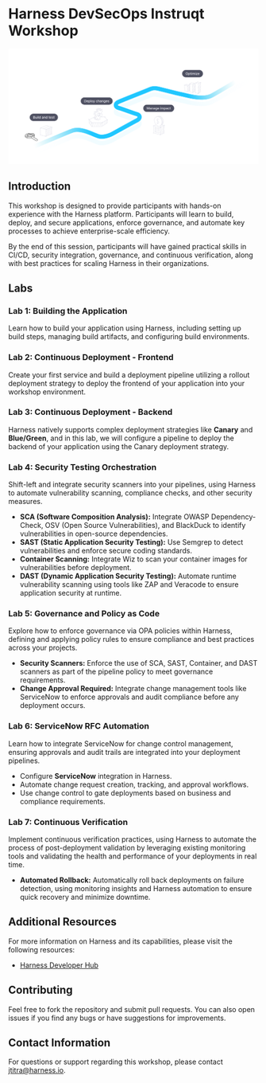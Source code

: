# Harness DevSecOps Instruqt Workshop

![](https://raw.githubusercontent.com/harness-community/field-workshops/main/se-workshop-devsecops/assets/images/dark_mode/Platform_Landing_Page.svg)

## Introduction

This workshop is designed to provide participants with hands-on experience with the Harness platform. Participants will learn to build, deploy, and secure applications, enforce governance, and automate key processes to achieve enterprise-scale efficiency.

By the end of this session, participants will have gained practical skills in CI/CD, security integration, governance, and continuous verification, along with best practices for scaling Harness in their organizations.

## Labs

### Lab 1: Building the Application
Learn how to build your application using Harness, including setting up build steps, managing build artifacts, and configuring build environments.

### Lab 2: Continuous Deployment - Frontend
Create your first service and build a deployment pipeline utilizing a rollout deployment strategy to deploy the frontend of your application into your workshop environment.

### Lab 3: Continuous Deployment - Backend
Harness natively supports complex deployment strategies like **Canary** and **Blue/Green**, and in this lab, we will configure a pipeline to deploy the backend of your application using the Canary deployment strategy.

### Lab 4: Security Testing Orchestration
Shift-left and integrate security scanners into your pipelines, using Harness to automate vulnerability scanning, compliance checks, and other security measures.
- **SCA (Software Composition Analysis):** Integrate OWASP Dependency-Check, OSV (Open Source Vulnerabilities), and BlackDuck to identify vulnerabilities in open-source dependencies.
- **SAST (Static Application Security Testing):** Use Semgrep to detect vulnerabilities and enforce secure coding standards.
- **Container Scanning:** Integrate Wiz to scan your container images for vulnerabilities before deployment.
- **DAST (Dynamic Application Security Testing):** Automate runtime vulnerability scanning using tools like ZAP and Veracode to ensure application security at runtime.

### Lab 5: Governance and Policy as Code
Explore how to enforce governance via OPA policies within Harness, defining and applying policy rules to ensure compliance and best practices across your projects.
- **Security Scanners:** Enforce the use of SCA, SAST, Container, and DAST scanners as part of the pipeline policy to meet governance requirements.
- **Change Approval Required:** Integrate change management tools like ServiceNow to enforce approvals and audit compliance before any deployment occurs.

### Lab 6: ServiceNow RFC Automation
Learn how to integrate ServiceNow for change control management, ensuring approvals and audit trails are integrated into your deployment pipelines.
- Configure **ServiceNow** integration in Harness.
- Automate change request creation, tracking, and approval workflows.
- Use change control to gate deployments based on business and compliance requirements.

### Lab 7: Continuous Verification
Implement continuous verification practices, using Harness to automate the process of post-deployment validation by leveraging existing monitoring tools and validating the health and performance of your deployments in real time.
- **Automated Rollback:** Automatically roll back deployments on failure detection, using monitoring insights and Harness automation to ensure quick recovery and minimize downtime.

## Additional Resources
For more information on Harness and its capabilities, please visit the following resources:
- [Harness Developer Hub](https://developer.harness.io/)

## Contributing
Feel free to fork the repository and submit pull requests. You can also open issues if you find any bugs or have suggestions for improvements.

## Contact Information
For questions or support regarding this workshop, please contact [jtitra@harness.io](mailto:jtitra@harness.io).
